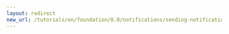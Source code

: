 ```yaml
---
layout: redirect
new_url: /tutorials/en/foundation/8.0/notifications/sending-notifications/
---
```

